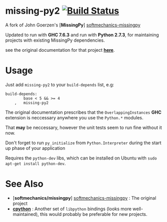 # missing-py2 [![Build Status](https://travis-ci.org/domdere/missing-py2.png?branch=master)](https://travis-ci.org/domdere/missing-py2)

A fork of John Goerzen's [**MissingPy**] [softmechanics-missingpy]

Updated to run with **GHC 7.6.3** and run with **Python 2.7.3**, for maintaining projects with existing MissingPy dependencies.

see the original documentation for that project [**here**](./MissingPy.md).

# Usage

Just add `missing-py2` to your `build-depends` list, e.g:

    build-depends:
            base < 5 && >= 4
        ,   missing-py2

The original documentation prescribes that the `OverlappingInstances` **GHC** extension is neccessary anywhere you use the `Python.*` modules.

That **may** be neccessary, however the unit tests seem to run fine without it now.

Don't forget to run `py_initialize` from `Python.Interpreter` during the start up phase of your application

Requires the `python-dev` libs, which can be installed on Ubuntu with `sudo apt-get install python-dev`.

# See Also

-   [**softmechanics/missingpy**] [softmechanics-missingpy] : The original project
-   [**cpython**](http://hackage.haskell.org/package/cpython "cpython on hackage") : Another set of `libpython` bindings (looks more well-maintained),
    this would probably be preferable for new projects.


[softmechanics-missingpy]: https://github.com/softmechanics/missingpy "softmechanics/missingpy on GitHub.com"
